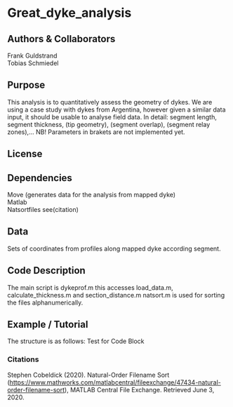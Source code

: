 # Great_dyke_analysis

## Authors & Collaborators
Frank Guldstrand <br>
Tobias Schmiedel

## Purpose
This analysis is to quantitatively assess the geometry of dykes. We are using a case study with dykes from Argentina, however given a similar data input, it should be usable to analyse field data.
In detail: segment length, segment thickness, (tip geometry), (segment overlap), (segment relay zones),...
NB! Parameters in brakets are not implemented yet.

## License

## Dependencies
Move (generates data for the analysis from mapped dyke) <br>
Matlab <br>
Natsortfiles see(citation) <br>

## Data
Sets of coordinates from profiles along mapped dyke according segment.

## Code Description
The main script is dykeprof.m this accesses load_data.m, calculate_thickness.m and section_distance.m
natsort.m is used for sorting the files alphanumerically.

## Example / Tutorial
The structure is as follows:
    Test for Code Block

### Citations
Stephen Cobeldick (2020). Natural-Order Filename Sort (https://www.mathworks.com/matlabcentral/fileexchange/47434-natural-order-filename-sort), MATLAB Central File Exchange. Retrieved June 3, 2020.

